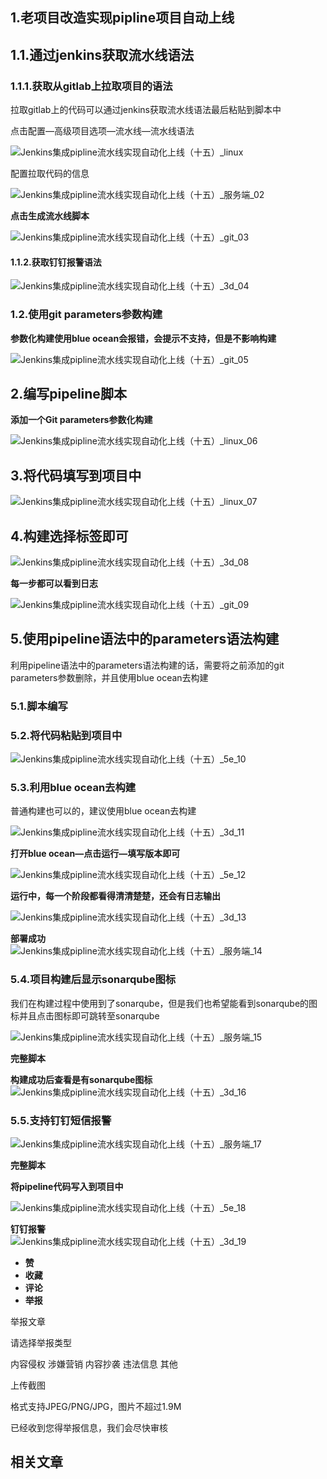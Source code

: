 ## 1.老项目改造实现pipline项目自动上线

## 1.1.通过jenkins获取流水线语法

### 1.1.1.获取从gitlab上拉取项目的语法

拉取gitlab上的代码可以通过jenkins获取流水线语法最后粘贴到脚本中

点击配置—高级项目选项—流水线—流水线语法

![Jenkins集成pipline流水线实现自动化上线（十五）_linux](https://s2.51cto.com/images/blog/202111/18144815_6195f72fd498e64903.png?x-oss-process=image/watermark,size_16,text_QDUxQ1RP5Y2a5a6i,color_FFFFFF,t_30,g_se,x_10,y_10,shadow_20,type_ZmFuZ3poZW5naGVpdGk=)

配置拉取代码的信息

![Jenkins集成pipline流水线实现自动化上线（十五）_服务端_02](https://s2.51cto.com/images/blog/202111/18144816_6195f7301cfbe15355.png?x-oss-process=image/watermark,size_16,text_QDUxQ1RP5Y2a5a6i,color_FFFFFF,t_30,g_se,x_10,y_10,shadow_20,type_ZmFuZ3poZW5naGVpdGk=)

**点击生成流水线脚本**

![Jenkins集成pipline流水线实现自动化上线（十五）_git_03](https://s2.51cto.com/images/blog/202111/18144816_6195f730623b152044.png?x-oss-process=image/watermark,size_16,text_QDUxQ1RP5Y2a5a6i,color_FFFFFF,t_30,g_se,x_10,y_10,shadow_20,type_ZmFuZ3poZW5naGVpdGk=)

#### 1.1.2.获取钉钉报警语法

![Jenkins集成pipline流水线实现自动化上线（十五）_3d_04](https://s2.51cto.com/images/blog/202111/18144816_6195f730a46a857628.png?x-oss-process=image/watermark,size_16,text_QDUxQ1RP5Y2a5a6i,color_FFFFFF,t_30,g_se,x_10,y_10,shadow_20,type_ZmFuZ3poZW5naGVpdGk=)

### 1.2.使用git parameters参数构建

**参数化构建使用blue ocean会报错，会提示不支持，但是不影响构建**

![Jenkins集成pipline流水线实现自动化上线（十五）_git_05](https://s2.51cto.com/images/blog/202111/18144816_6195f730e47fc13835.png?x-oss-process=image/watermark,size_16,text_QDUxQ1RP5Y2a5a6i,color_FFFFFF,t_30,g_se,x_10,y_10,shadow_20,type_ZmFuZ3poZW5naGVpdGk=)

## 2.编写pipeline脚本

**添加一个Git parameters参数化构建**

![Jenkins集成pipline流水线实现自动化上线（十五）_linux_06](https://s2.51cto.com/images/blog/202111/18144817_6195f731149cd62077.png?x-oss-process=image/watermark,size_16,text_QDUxQ1RP5Y2a5a6i,color_FFFFFF,t_30,g_se,x_10,y_10,shadow_20,type_ZmFuZ3poZW5naGVpdGk=)

## 3.将代码填写到项目中

![Jenkins集成pipline流水线实现自动化上线（十五）_linux_07](https://s2.51cto.com/images/blog/202111/18144817_6195f7316969b87855.png?x-oss-process=image/watermark,size_16,text_QDUxQ1RP5Y2a5a6i,color_FFFFFF,t_30,g_se,x_10,y_10,shadow_20,type_ZmFuZ3poZW5naGVpdGk=)

## 4.构建选择标签即可

![Jenkins集成pipline流水线实现自动化上线（十五）_3d_08](https://s2.51cto.com/images/blog/202111/18144817_6195f7319fdf082296.png?x-oss-process=image/watermark,size_16,text_QDUxQ1RP5Y2a5a6i,color_FFFFFF,t_30,g_se,x_10,y_10,shadow_20,type_ZmFuZ3poZW5naGVpdGk=)

**每一步都可以看到日志**

![Jenkins集成pipline流水线实现自动化上线（十五）_git_09](https://s2.51cto.com/images/blog/202111/18144817_6195f731d3b4d21211.png?x-oss-process=image/watermark,size_16,text_QDUxQ1RP5Y2a5a6i,color_FFFFFF,t_30,g_se,x_10,y_10,shadow_20,type_ZmFuZ3poZW5naGVpdGk=)

## 5.使用pipeline语法中的parameters语法构建

利用pipeline语法中的parameters语法构建的话，需要将之前添加的git parameters参数删除，并且使用blue ocean去构建

### 5.1.脚本编写

### 5.2.将代码粘贴到项目中

![Jenkins集成pipline流水线实现自动化上线（十五）_5e_10](https://s2.51cto.com/images/blog/202111/18144818_6195f732011c396414.png?x-oss-process=image/watermark,size_16,text_QDUxQ1RP5Y2a5a6i,color_FFFFFF,t_30,g_se,x_10,y_10,shadow_20,type_ZmFuZ3poZW5naGVpdGk=)

### 5.3.利用blue ocean去构建

普通构建也可以的，建议使用blue ocean去构建

![Jenkins集成pipline流水线实现自动化上线（十五）_3d_11](https://s2.51cto.com/images/blog/202111/18144818_6195f7322976135297.png?x-oss-process=image/watermark,size_16,text_QDUxQ1RP5Y2a5a6i,color_FFFFFF,t_30,g_se,x_10,y_10,shadow_20,type_ZmFuZ3poZW5naGVpdGk=)

**打开blue ocean—点击运行—填写版本即可**

![Jenkins集成pipline流水线实现自动化上线（十五）_5e_12](https://s2.51cto.com/images/blog/202111/18144818_6195f732658b529592.png?x-oss-process=image/watermark,size_16,text_QDUxQ1RP5Y2a5a6i,color_FFFFFF,t_30,g_se,x_10,y_10,shadow_20,type_ZmFuZ3poZW5naGVpdGk=)

**运行中，每一个阶段都看得清清楚楚，还会有日志输出**

![Jenkins集成pipline流水线实现自动化上线（十五）_3d_13](https://s2.51cto.com/images/blog/202111/18144818_6195f7328f55649682.png?x-oss-process=image/watermark,size_16,text_QDUxQ1RP5Y2a5a6i,color_FFFFFF,t_30,g_se,x_10,y_10,shadow_20,type_ZmFuZ3poZW5naGVpdGk=)

**部署成功**  
![Jenkins集成pipline流水线实现自动化上线（十五）_服务端_14](https://s2.51cto.com/images/blog/202111/18144818_6195f732bcfc892873.png?x-oss-process=image/watermark,size_16,text_QDUxQ1RP5Y2a5a6i,color_FFFFFF,t_30,g_se,x_10,y_10,shadow_20,type_ZmFuZ3poZW5naGVpdGk=)

### 5.4.项目构建后显示sonarqube图标

我们在构建过程中使用到了sonarqube，但是我们也希望能看到sonarqube的图标并且点击图标即可跳转至sonarqube

![Jenkins集成pipline流水线实现自动化上线（十五）_服务端_15](https://s2.51cto.com/images/blog/202111/18144819_6195f733018d962533.png?x-oss-process=image/watermark,size_16,text_QDUxQ1RP5Y2a5a6i,color_FFFFFF,t_30,g_se,x_10,y_10,shadow_20,type_ZmFuZ3poZW5naGVpdGk=)

**完整脚本**

**构建成功后查看是有sonarqube图标**  
![Jenkins集成pipline流水线实现自动化上线（十五）_3d_16](https://s2.51cto.com/images/blog/202111/18144819_6195f73336ea416242.png?x-oss-process=image/watermark,size_16,text_QDUxQ1RP5Y2a5a6i,color_FFFFFF,t_30,g_se,x_10,y_10,shadow_20,type_ZmFuZ3poZW5naGVpdGk=)

### 5.5.支持钉钉短信报警

![Jenkins集成pipline流水线实现自动化上线（十五）_服务端_17](https://s2.51cto.com/images/blog/202111/18144819_6195f733a4db144108.png?x-oss-process=image/watermark,size_16,text_QDUxQ1RP5Y2a5a6i,color_FFFFFF,t_30,g_se,x_10,y_10,shadow_20,type_ZmFuZ3poZW5naGVpdGk=)

**完整脚本**

**将pipeline代码写入到项目中**

![Jenkins集成pipline流水线实现自动化上线（十五）_5e_18](https://s2.51cto.com/images/blog/202111/18144819_6195f733edb8e58269.png?x-oss-process=image/watermark,size_16,text_QDUxQ1RP5Y2a5a6i,color_FFFFFF,t_30,g_se,x_10,y_10,shadow_20,type_ZmFuZ3poZW5naGVpdGk=)

**钉钉报警**  
![Jenkins集成pipline流水线实现自动化上线（十五）_3d_19](https://s2.51cto.com/images/blog/202111/18144820_6195f73444c6192995.png?x-oss-process=image/watermark,size_16,text_QDUxQ1RP5Y2a5a6i,color_FFFFFF,t_30,g_se,x_10,y_10,shadow_20,type_ZmFuZ3poZW5naGVpdGk=)

-   **赞**
-   **收藏**
-   **评论**
-   **举报**

举报文章

请选择举报类型

内容侵权 涉嫌营销 内容抄袭 违法信息 其他

上传截图

格式支持JPEG/PNG/JPG，图片不超过1.9M

已经收到您得举报信息，我们会尽快审核

## 相关文章